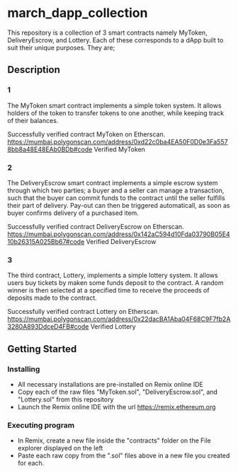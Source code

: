 # march_dapp_collection

This repository is a collection of 3 smart contracts namely MyToken, DeliveryEscrow, and Lottery. Each of these corresponds to a dApp
built to suit their unique purposes. They are;

## Description
### 1
The MyToken smart contract implements a simple token system. It allows holders of the token to transfer tokens to one another, 
while keeping track of their balances.

Successfully verified contract MyToken on Etherscan.
https://mumbai.polygonscan.com/address/0xd22c0ba4EA50F0D0e3Fa5578bb8a48E48EAb0BDb#code
Verified MyToken

### 2
The DeliveryEscrow smart contract implements a simple escrow system through which two parties; a buyer and a seller can manage a 
transaction, such that the buyer can commit funds to the contract until the seller fulfills their part of delivery. Pay-out can then 
be triggered automaticall, as soon as buyer confirms delivery of a purchased item.

Successfully verified contract DeliveryEscrow on Etherscan.
https://mumbai.polygonscan.com/address/0x142aC594d10Fda03790B05E410b26315A025Bb67#code
Verified DeliveryEscrow

### 3
The third contract, Lottery, implements a simple lottery system. It allows users buy tickets by maken some funds deposit to the contract.
A random winner is then selected at a specified time to receive the proceeds of deposits made to the contract.

Successfully verified contract Lottery on Etherscan.
https://mumbai.polygonscan.com/address/0x22dacBA1Aba04F68C9F7fb2A3280A893DdceD4FB#code
Verified Lottery


## Getting Started

### Installing

* All necessary installations are pre-installed on Remix online IDE
* Copy each of the raw files "MyToken.sol", "DeliveryEscrow.sol", and "Lottery.sol" from this repository
* Launch the Remix online IDE with the url https://remix.ethereum.org

### Executing program

* In Remix, create a new file inside the "contracts" folder on the File explorer displayed on the left
* Paste each raw copy from the ".sol" files above in a new file you created for each.
